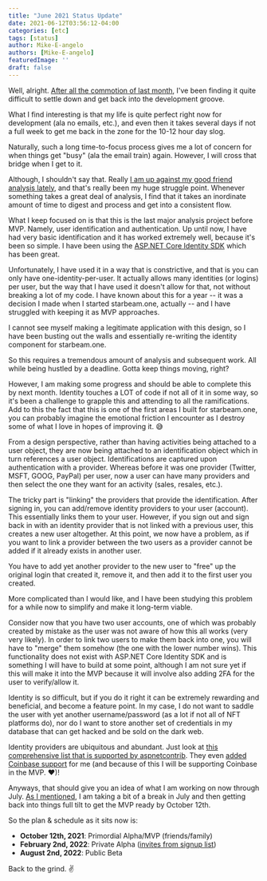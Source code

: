 ```yaml
---
title: "June 2021 Status Update"
date: 2021-06-12T03:56:12-04:00
categories: [etc]
tags: [status]
author: Mike-E-angelo
authors: [Mike-E-angelo]
featuredImage: ''
draft: false
---
```


Well, alright.  [After all the commotion of last month](https://blog.starbeam.one/2021/05/startup-battlefield-2021-application/), I've been finding it quite difficult to settle down and get back into the development groove.  

What I find interesting is that my life is quite perfect right now for development (ala no emails, etc.), and even then it takes several days if not a full week to get me back in the zone for the 10-12 hour day slog.

Naturally, such a long time-to-focus process gives me a lot of concern for when things get "busy" (ala the email train) again.  However, I will cross that bridge when I get to it.

Although, I shouldn't say that.  Really [I am up against my good friend analysis lately](https://blog.starbeam.one/2020/11/analysis-is-the-most-difficult/), and that's really been my huge struggle point.  Whenever something takes a great deal of analysis, I find that it takes an inordinate amount of time to digest and process and get into a consistent flow.

What I keep focused on is that this is the last major analysis project before MVP.  Namely, user identification and authentication.  Up until now, I have had very basic identification and it has worked extremely well, because it's been so simple.  I have been using the [ASP.NET Core Identity SDK](https://docs.microsoft.com/en-us/aspnet/core/security/authentication/identity-api-authorization?view=aspnetcore-5.0) which has been great.

Unfortunately, I have used it in a way that is constrictive, and that is you can only have one-identity-per-user.  It actually allows many identities (or logins) per user, but the way that I have used it doesn't allow for that, not without breaking a lot of my code.  I have known about this for a year -- it was a decision I made when I started starbeam.one, actually -- and I have struggled with keeping it as MVP approaches.  

I cannot see myself making a legitimate application with this design, so I have been busting out the walls and essentially re-writing the identity component for starbeam.one.

So this requires a tremendous amount of analysis and subsequent work.  All while being hustled by a deadline.  Gotta keep things moving, right?

However, I am making some progress and should be able to complete this by next month.  Identity touches a LOT of code if not all of it in some way, so it's been a challenge to grapple this and attending to all the ramifications.  Add to this the fact that this is one of the first areas I built for starbeam.one, you can probably imagine the emotional friction I encounter as I destroy some of what I love in hopes of improving it. 😅

From a design perspective, rather than having activities being attached to a user object, they are now being attached to an identification object which in turn references a user object.  Identifications are captured upon authentication with a provider.  Whereas before it was one provider (Twitter, MSFT, GOOG, PayPal) per user, now a user can have many providers and then select the one they want for an activity (sales, resales, etc.).

The tricky part is "linking" the providers that provide the identification.  After signing in, you can add/remove identity providers to your user (account).  This essentially links them to your user.  However, if you sign out and sign back in with an identity provider that is not linked with a previous user, this creates a new user altogether.  At this point, we now have a problem, as if you want to link a provider between the two users as a provider cannot be added if it already exists in another user.

You have to add yet another provider to the new user to "free" up the original login that created it, remove it, and then add it to the first user you created.

More complicated than I would like, and I have been studying this problem for a while now to simplify and make it long-term viable.

Consider now that you have two user accounts, one of which was probably created by mistake as the user was not aware of how this all works (very very likely).  In order to link two users to make them back into one, you will have to "merge" them somehow (the one with the lower number wins).  This functionality does not exist with ASP.NET Core Identity SDK and is something I will have to build at some point, although I am not sure yet if this will make it into the MVP because it will involve also adding 2FA for the user to verify/allow it.

Identity is so difficult, but if you do it right it can be extremely rewarding and beneficial, and become a feature point.  In my case, I do not want to saddle the user with yet another username/password (as a lot if not all of NFT platforms do), nor do I want to store another set of credentials in my database that can get hacked and be sold on the dark web.

Identity providers are ubiquitous and abundant.  Just look at [this comprehensive list that is supported by aspnetcontrib](https://github.com/aspnet-contrib/AspNet.Security.OAuth.Providers#providers).  They even [added Coinbase support](https://github.com/aspnet-contrib/AspNet.Security.OAuth.Providers/issues/544) for me (and because of this I will be supporting Coinbase in the MVP. ♥)!

Anyways, that should give you an idea of what I am working on now through July. [As I mentioned](https://blog.starbeam.one/2021/05/may-2021-status-update/), I am taking a bit of a break in July and then getting back into things full tilt to get the MVP ready by October 12th.

So the plan & schedule as it sits now is:

- **October 12th, 2021**: Primordial Alpha/MVP (friends/family)
- **February 2nd, 2022**: Private Alpha ([invites from signup list](https://starbeam.one/))
- **August 2nd, 2022**: Public Beta

Back to the grind. ✌
